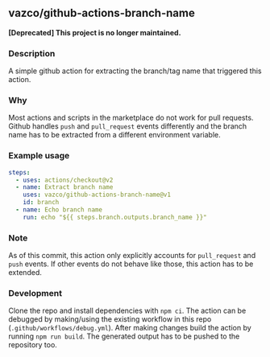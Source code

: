 ## vazco/github-actions-branch-name

**[Deprecated] This project is no longer maintained.**

### Description
A simple github action for extracting the branch/tag name that triggered this action.

### Why
Most actions and scripts in the marketplace do not work for pull requests. 
Github handles `push` and `pull_request` events differently and the branch name
has to be extracted from a different environment variable.

### Example usage
```yaml
steps:
  - uses: actions/checkout@v2
  - name: Extract branch name
    uses: vazco/github-actions-branch-name@v1
    id: branch
  - name: Echo branch name
    run: echo "${{ steps.branch.outputs.branch_name }}"
```

### Note
As of this commit, this action only explicitly accounts for `pull_request` and `push` events.
If other events do not behave like those, this action has to be extended.

### Development
Clone the repo and install dependencies with `npm ci`.
The action can be debugged by making/using the existing workflow in this repo (`.github/workflows/debug.yml`).
After making changes build the action by running `npm run build`.
The generated output has to be pushed to the repository too.
